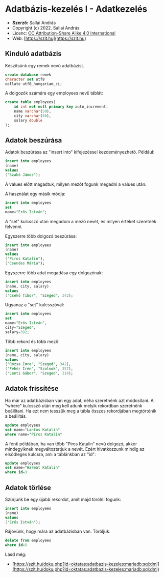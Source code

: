 # Adatbázis-kezelés I - Adatkezelés

* **Szerző:** Sallai András
* Copyright (c) 2022, Sallai András
* Licenc: [CC Attribution-Share Alike 4.0 International](https://creativecommons.org/licenses/by-sa/4.0/)
* Web: [https://szit.hu](https://szit.hu)

## Kinduló adatbázis

Készítsünk egy remek nevű adatbázist.

```sql
create database remek
character set utf8
collate utf8_hungarian_ci;
```

A dolgozók számára egy employees nevű táblát:

```sql
create table employees(
    id int not null primary key auto_increment,
    name varchar(50),
    city varchar(50),
    salary double
);
```

## Adatok beszúrása

Adatok beszúrása az "insert into" kifejezéssel kezdeményezhető. Például:

```sql
insert into employees
(name)
values
("Szabó János");
```

A values előtt magadtuk, milyen mezőt fogunk megadni a values után.

A használat egy másik módja:

```sql
insert into employees
set
name="Erős István";
```

A "set" kulcsszó után megadom a mező nevét, és milyen értéket szeretnék felvenni.

Egyszerre több dolgozó beszúrása:

```sql
insert into employees
(name)
values
("Piros Katalin"),
("Csendes Mária");
```

Egyszerre több adat megadása egy dolgozónak:

```sql
insert into employees
(name, city, salary)
values
("Csekő Tibor", "Szeged", 342);
```

Ugyanaz a "set" kulcsszóval:

```sql
insert into employees
set
name="Erős István",
city="Szeged",
salary=392;
```

Több rekord és több mező:

```sql
insert into employees
(name, city, salary)
values
("Rózsa Imre", "Szeged", 342),
("Fehér Irén", "Szolnok", 357),
("Lenti Gábor", "Szeged", 314);
```

## Adatok frissítése

Ha már az adatbázisban van egy adat, néha szeretnénk azt módosítani. A "where" kulcsszó után meg kell adunk melyik rekordban szeretnénk beállítani. Ha ezt nem tesszük meg a tábla összes rekordjában megtörténik a beállítás.

```sql
update employees
set name="Lantos Katalin"
where name="Piros Katalin"
```

A fenti példában, ha van több "Piros Katalin" nevű dolgozó, akkor mindegyiknek megváltoztatjuk a nevét. Ezért hivatkozzunk mindig az elsődleges kulcsra, ami a táblánkban az "id":

```sql
update employees
set name="Harmat Katalin"
where id=3
```

## Adatok törlése

Szúrjunk be egy újabb rekordot, amit majd törölni fogunk:

```sql
insert into employees
(name)
values
("Erős István");
```

Rájövünk, hogy mára az adatbázisban van. Töröljük:

```sql
delete from employees
where id=5
```

Lásd még:

* [https://szit.hu/doku.php?id=oktatas:adatbazis-kezeles:mariadb:sql:dml](https://szit.hu/doku.php?id=oktatas:adatbazis-kezeles:mariadb:sql:dml)
